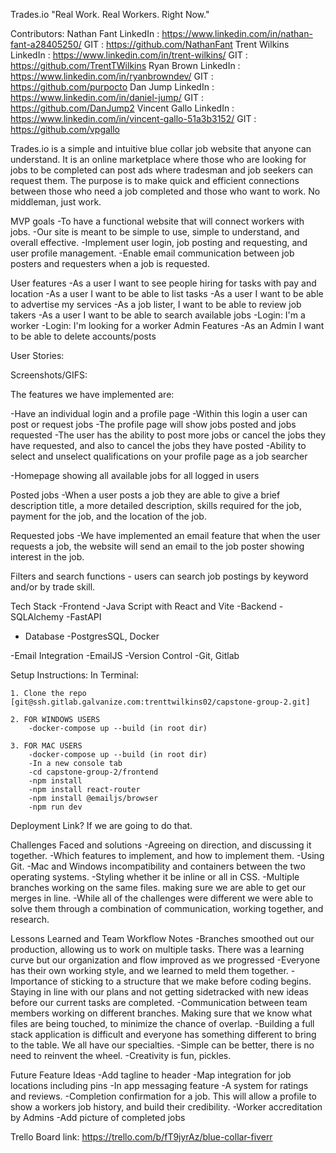 Trades.io "Real Work. Real Workers. Right Now."

Contributors:
    Nathan Fant
      LinkedIn : https://www.linkedin.com/in/nathan-fant-a28405250/
      GIT : https://github.com/NathanFant
    Trent Wilkins
      LinkedIn : https://www.linkedin.com/in/trent-wilkins/
      GIT : https://github.com/TrentTWilkins
    Ryan Brown
      LinkedIn : https://www.linkedin.com/in/ryanbrowndev/
      GIT : https://github.com/purpocto
    Dan Jump
      LinkedIn : https://www.linkedin.com/in/daniel-jump/
      GIT : https://github.com/DanJump2
    Vincent Gallo
      LinkedIn : https://www.linkedin.com/in/vincent-gallo-51a3b3152/
      GIT : https://github.com/vpgallo

Trades.io is a simple and intuitive blue collar job website that anyone can understand. It is an online marketplace where those who are looking for jobs to be completed can post ads where tradesman and job seekers can request them. The purpose is to make quick and efficient connections between those who need a job completed and those who want to work. No middleman, just work.

MVP goals
 -To have a functional website that will connect workers with jobs.
 -Our site is meant to be simple to use, simple to understand, and overall effective.
 -Implement user login, job posting and requesting, and user profile management.
 -Enable email communication between job posters and requesters when a job is requested.

User features
  -As a user I want to see people hiring for tasks with pay and location
  -As a user I want to be able to list tasks
  -As a user I want to be able to advertise my services
  -As a job lister, I want to be able to review job takers
  -As a user I want to be able to search available jobs
  -Login: I'm a worker
  -Login: I'm looking for a worker
Admin Features
  -As an Admin I want to be able to delete accounts/posts

User Stories:

Screenshots/GIFS:

The features we have implemented are:

-Have an individual login and a profile page
    -Within this login a user can post or request jobs
    -The profile page will show jobs posted and jobs requested
    -The user has the ability to post more jobs or cancel the jobs they have requested, and also to cancel the jobs they have posted
    -Ability to select and unselect qualifications on your profile page as a job searcher

-Homepage showing all available jobs for all logged in users

Posted jobs
    -When a user posts a job they are able to give a brief description title, a more detailed description, skills required for the job, payment for the job, and the location of the job.

Requested jobs
    -We have implemented an email feature that when the user requests a job, the website will send an email to the job poster showing interest in the job.

Filters and search functions
    - users can search job postings by keyword and/or by trade skill.


 Tech Stack
  -Frontend
    -Java Script with React and Vite
  -Backend
    -SQLAlchemy
    -FastAPI
  - Database
    -PostgresSQL, Docker

  -Email Integration
    -EmailJS
  -Version Control
    -Git, Gitlab

 Setup Instructions:
    In Terminal:

    1. Clone the repo [git@ssh.gitlab.galvanize.com:trenttwilkins02/capstone-group-2.git]

    2. FOR WINDOWS USERS
        -docker-compose up --build (in root dir)

    3. FOR MAC USERS
        -docker-compose up --build (in root dir)
        -In a new console tab
        -cd capstone-group-2/frontend
        -npm install
        -npm install react-router
        -npm install @emailjs/browser
        -npm run dev


 Deployment Link? If we are going to do that.

 Challenges Faced and solutions
    -Agreeing on direction, and discussing it together.
    -Which features to implement, and how to implement them.
    -Using Git.
    -Mac and Windows incompatibility and containers between the two operating systems.
    -Styling whether it be inline or all in CSS.
    -Multiple branches working on the same files. making sure we are able to get our merges in line.
    -While all of the challenges were different we were able to solve them through a combination of communication, working together, and research.


 Lessons Learned and Team Workflow Notes
    -Branches smoothed out our production, allowing us to work on multiple tasks. There was a learning curve but our organization and flow improved as we progressed
    -Everyone has their own working style, and we learned to meld them together.
    -Importance of sticking to a structure that we make before coding begins. Staying in line with our plans and not getting sidetracked with new ideas before our current tasks are completed.
    -Communication between team members working on different branches. Making sure that we know what files are being touched, to minimize the chance of overlap.
    -Building a full stack application is difficult and everyone has something different to bring to the table. We all have our specialties.
    -Simple can be better, there is no need to reinvent the wheel.
    -Creativity is fun, pickles.

 Future Feature Ideas
    -Add tagline to header
    -Map integration for job locations including pins
    -In app messaging feature
    -A system for ratings and reviews.
    -Completion confirmation for a job. This will allow a profile to show a workers job history, and build their credibility.
    -Worker accreditation by Admins
    -Add picture of completed jobs

Trello Board link:
    https://trello.com/b/fT9jyrAz/blue-collar-fiverr
